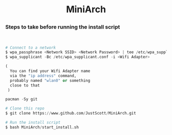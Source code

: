 # <p align='center'>MiniArch</p>

<h3>Steps to take before running the install script</h3>
<br>

```python
# Connect to a network
$ wpa_passphrase <Network SSID> <Network Password> | tee /etc/wpa_supplicant.conf
$ wpa_supplicant -Bc /etc/wpa_supplicant.conf -i <Wifi Adapter>

(
  You can find your Wifi Adapter name
  via the "ip address" command, 
  probably named "wlan0" or something
  close to that 
 )

pacman -Sy git

# Clone this repo
$ git clone https://www.github.com/JustScott/MiniArch.git

# Run the install script
$ bash MiniArch/start_install.sh

```


